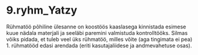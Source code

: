 # 9.ryhm_Yatzy
Rühmatöö põhiline ülesanne on koostöös kaaslasega kinnistada esimese kuue nädala materjali ja seeläbi paremini valmistuda kontrolltööks. Silmas võiks pidada, et tuleb veel üks rühmatöö, milles võite (aga tingimata ei pea) 1. rühmatööd edasi arendada (eriti kasutajaliidese ja andmevahetuse osas).
